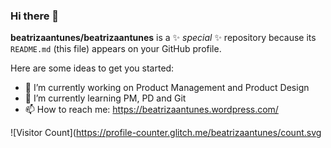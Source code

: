 ### Hi there 👋

**beatrizaantunes/beatrizaantunes** is a ✨ _special_ ✨ repository because its `README.md` (this file) appears on your GitHub profile.

Here are some ideas to get you started:

- 🔭 I’m currently working on Product Management and Product Design
- 🌱 I’m currently learning PM, PD and Git
- 📫 How to reach me: https://beatrizaantunes.wordpress.com/

![Visitor Count](https://profile-counter.glitch.me/beatrizaantunes/count.svg
